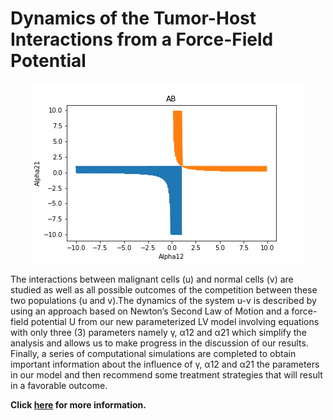 # Dynamics of the Tumor-Host Interactions from a Force-Field Potential

<div align="center">
  <img src="./fig/AB.png" alt="sz=10,ss=0.1"/>
</div>

The interactions between malignant cells (u) and normal cells (v) are studied as well as all possible outcomes of the competition between these two populations (u and v).The dynamics of the system u-v is described by using an approach based on Newton’s Second Law of Motion and a force-field potential U from our new parameterized LV model involving equations with only three (3) parameters namely γ, α12 and α21 which simplify the analysis and allows us to make progress in the discussion of our results. Finally, a series of computational simulations are completed to obtain important information about the influence of γ, α12 and α21 the parameters in our model and then recommend some treatment strategies that will result in a favorable outcome.

**Click [here][1] for more information.**

[1]: https://sites.google.com/site/kboetstoragecabinet9/home/Dynamics%20of%20the%20tumor-host%20interactions%20from%20a%20force-field%20potential.pdf